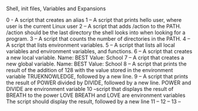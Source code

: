 Shell, init files, Variables and Expansions

0 - A script that creates an alias 
1 – A script that prints hello user, where user is the current Linux user 
2 – A script that adds /action to the PATH. /action should be the last directory the shell looks into when looking for a program. 
3 – A script that counts the number of directories in the PATH. 
4 – A script that lists environment variables. 
5 – A script that lists all local variables and environment variables, and functions. 
6 – A script that creates a new local variable.
		Name: BEST
		Value: School
7 – A cript that creates a new global variable.
		Name: BEST
		Value: School
8 – A script that prints the result of the addition of 128 with the value stored in the environment variable TRUEKNOWLEDGE, followed by a new line. 
9 – A script that prints the result of POWER divided by DIVIDE, followed by a new line.
			POWER and DIVIDE are environment variable 
10 –script that displays the result of BREATH to the power LOVE
			BREATH and LOVE are environment variables
			The script should display the result, followed by a new line 
11 – 
12 – 
13 – 

